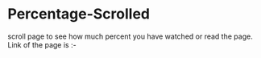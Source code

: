 # Percentage-Scrolled
scroll page to see how much percent you have watched or read the page.
Link of the page is :- 
